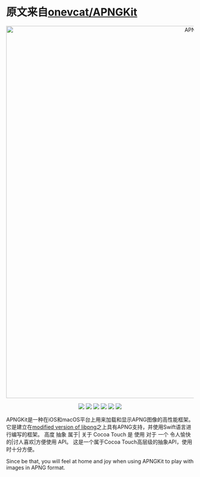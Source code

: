 # 原文来自[onevcat/APNGKit](https://github.com/onevcat/APNGKit)

<p align="center">
<img src="https://raw.githubusercontent.com/onevcat/APNGKit/master/images/logo.png" alt="APNGKit" title="APNGKit" width="1000"/>
</p>
<p align="center">
<a href="https://travis-ci.org/onevcat/APNGKit"><img src="https://img.shields.io/travis/onevcat/APNGKit/master.svg"></a>
<a href="https://github.com/Carthage/Carthage/"><img src="https://img.shields.io/badge/Carthage-compatible-4BC51D.svg?style=flat"></a>
<a href="http://cocoadocs.org/docsets/APNGKit"><img src="https://img.shields.io/cocoapods/v/APNGKit.svg?style=flat"></a>
<a href="https://raw.githubusercontent.com/onevcat/APNGKit/master/LICENSE"><img src="https://img.shields.io/cocoapods/l/APNGKit.svg?style=flat"></a>
<a href="http://cocoadocs.org/docsets/APNGKit"><img src="https://img.shields.io/cocoapods/p/APNGKit.svg?style=flat"></a>
<img src="https://img.shields.io/badge/made%20with-%3C3-blue.svg">
</p>

APNGKit是一种在iOS和macOS平台上用来加载和显示APNG图像的高性能框架。它是建立在[modified version of libpng](https://github.com/onevcat/libpng)之上具有APNG支持，并使用Swift语言进行编写的框架。
高度 抽象 属于| 关于 Cocoa Touch 是 使用 对于 一个 令人愉快的|讨人喜欢|方便使用 API。
这是一个属于Cocoa Touch高层级的抽象API，使用时十分方便。

Since be that, you will feel at home and joy when using APNGKit to play with images in APNG format.
